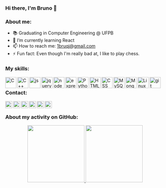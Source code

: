 ### Hi there, I'm Bruno 👋

### About me:

- 📚 Graduating in Computer Engineering @ UFPB 
- 🌱 I’m currently learning React
- 📫 How to reach me: 1bruqj@gmail.com
- ⚡ Fun fact: Even though I'm really bad at, I like to play chess.

### My skills:

<img align="left" alt="C" width="35px" src="https://cdn.jsdelivr.net/npm/simple-icons@3.11.0/icons/c.svg">
<img align="left" alt="C++" width="35px" src="https://cdn.jsdelivr.net/npm/simple-icons@3.11.0/icons/cplusplus.svg">
<img align="left" alt="js" width="35px" src="https://cdn.jsdelivr.net/npm/simple-icons@3.11.0/icons/javascript.svg">
<img align="left" alt="jquery" width="35px" src="https://cdn.jsdelivr.net/npm/simple-icons@3.11.0/icons/jquery.svg">
<img align="left" alt="nodedotjs" width="35px" src="https://svgur.com/i/iZX.svg">
<img align="left" alt="express" width="35px" src="https://simpleicons.org/icons/express.svg">
<img align="left" alt="Python" width="35px" src="https://cdn.jsdelivr.net/npm/simple-icons@3.11.0/icons/python.svg">
<img align="left" alt="HTML" width="35px" src="https://cdn.jsdelivr.net/npm/simple-icons@3.11.0/icons/html5.svg">
<img align="left" alt="CSS" width="35px" src="https://cdn.jsdelivr.net/npm/simple-icons@3.11.0/icons/css3.svg">
<img align="left" alt="MySQL" width="35px" src="https://cdn.jsdelivr.net/npm/simple-icons@3.11.0/icons/mysql.svg">
<img align="left" alt="MongoDB" width="35px" src="https://cdn.jsdelivr.net/npm/simple-icons@3.11.0/icons/mongodb.svg">
<img align="left" alt="Linux" width="35px" src="https://cdn.jsdelivr.net/npm/simple-icons@3.11.0/icons/linux.svg">
<img align="left" alt="git" width="35px" src="https://cdn.jsdelivr.net/npm/simple-icons@3.11.0/icons/git.svg">

<br />

### Contact:
[<img align="left" alt="Gmail" width="22px" src="https://cdn.jsdelivr.net/npm/simple-icons@v3/icons/gmail.svg"/>](mailto:1bruqj@gmail.com)
[<img align="left" alt="LinkedIn" width="22px" src="https://cdn.jsdelivr.net/npm/simple-icons@v3/icons/linkedin.svg"/>](https://www.linkedin.com/in/bruqj/)
[<img align="left" alt="Steam" width="22px" src="https://cdn.jsdelivr.net/npm/simple-icons@3.11.0/icons/steam.svg"/>](https://steamcommunity.com/id/bruqj/)
[<img align="left" alt="Steam" width="22px" src="https://cdn.jsdelivr.net/npm/simple-icons@3.11.0/icons/facebook.svg"/>](https://www.facebook.com/bruqj)
[<img align="left" alt="Instagram" width="22px" src="https://cdn.jsdelivr.net/npm/simple-icons@v3/icons/instagram.svg"/>](https://www.instagram.com/bruqj/)
[<img align="left" alt="Twitter" width="22px" src="https://cdn.jsdelivr.net/npm/simple-icons@v3/icons/twitter.svg"/>](https://twitter.com/bruqj)


<br />

### About my activity on GitHub:

<div align="center">
  <a href="https://github.com/brunoricky">
  <img height="180em" src="https://github-readme-stats.vercel.app/api?username=brunoricky&show_icons=true&theme=dark&include_all_commits=true&count_private=true"/>
  <img height="180em" src=""/>
</div>
<br /><br />

